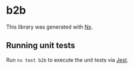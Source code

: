 # b2b

This library was generated with [Nx](https://nx.dev).

## Running unit tests

Run `nx test b2b` to execute the unit tests via [Jest](https://jestjs.io).
